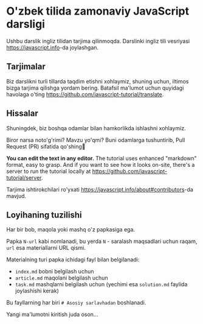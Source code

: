 # O'zbek tilida zamonaviy JavaScript darsligi

Ushbu darslik ingliz tilidan tarjima qilinmoqda. Darslinki ingliz tili vesriyasi <https://javascript.info>-da joylashgan. 

## Tarjimalar

Biz darslikni turli tillarda taqdim etishni xohlaymiz, shuning uchun, iltimos bizga tarjima qilishga yordam bering.
Batafsil ma'lumot uchun quyidagi havolaga o'ting <https://github.com/javascript-tutorial/translate>.

## Hissalar

Shuningdek, biz boshqa odamlar bilan hamkorlikda ishlashni xohlaymiz.

Biror narsa noto'g'rimi? Mavzu yo'qmi? Buni odamlarga tushuntirib, Pull Request (PR) sifatida qo'shing👏

**You can edit the text in any editor.** The tutorial uses enhanced "markdown" format, easy to grasp. And if you want to see how it looks on-site, there's a server to run the tutorial locally at <https://github.com/javascript-tutorial/server>.  

Tarjima ishtirokchilari ro'yxati <https://javascript.info/about#contributors>-da mavjud.

## Loyihaning tuzilishi

Har bir bob, maqola yoki mashq o'z papkasiga ega.

Papka `N-url` kabi nomlanadi, bu yerda `N` - saralash maqsadlari uchun raqam, `url` esa materiallarni URL qismi.

Materialning turi papka ichidagi fayl bilan belgilanadi:

  - `index.md` bobni belgilash uchun
  - `article.md` maqolani belgilash uchun
  - `task.md` mashqlarni belgilash uchun (yechimi esa `solution.md` faylida joylashishi kerak)

Bu fayllarning har biri `# Asosiy sarlavhadan` boshlanadi. 

Yangi ma'lumotni kiritish juda oson...
